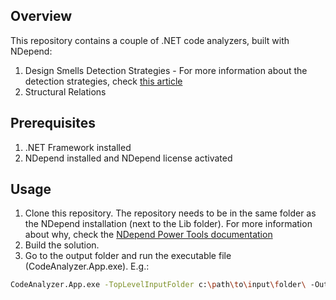 ## Overview
This repository contains a couple of .NET code analyzers, built with NDepend:
1. Design Smells Detection Strategies - For more information about the detection strategies, check [this article](https://www.simpleorientedarchitecture.com/how-to-identify-common-code-smells-using-ndepend/)
2. Structural Relations

## Prerequisites
1. .NET Framework installed
2. NDepend installed and NDepend license activated 

## Usage
1. Clone this repository. The repository needs to be in the same folder as the NDepend installation (next to the Lib folder). For more information about why, check the [NDepend Power Tools documentation](https://www.ndepend.com/API/NDepend.API_gettingstarted.html)
2. Build the solution.
3. Go to the output folder and run the executable file (CodeAnalyzer.App.exe). 
E.g.: 
```bash
CodeAnalyzer.App.exe -TopLevelInputFolder c:\path\to\input\folder\ -OutputFolder .\output\
```